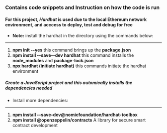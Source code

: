 
### Contains code snippets and Instruction on how the code is run

#### For this project, _Hardhat_ is used due to the local Ethereum network environment, and acccess to deploy, test and debug for free

- **Note:** install the hardhat in the directory using the commands below: <br> 
_________________________
1. **npm init --yes** this command brings up the __package.json__ 
2. **npm install --save--dev hardhat** this command installs the __node_modules__ and __package-lock.json__
3. **npx hardhat (initiate hardhat)** this commands initiate the hardhat environment

##### Create a JavaScript project and this automically installs the dependencies needed

- Install more dependencies:
_____________________________
1. **npm install --save-dev@nomicfoundation/hardhat-toolbox**
2. **npm install @openzeppelin/contracts** A library for secure smart contract development





